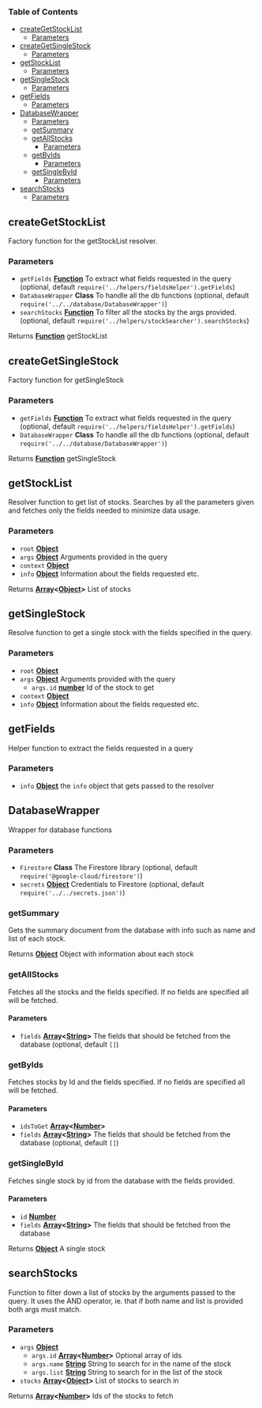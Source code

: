 <!-- Generated by documentation.js. Update this documentation by updating the source code. -->

### Table of Contents

-   [createGetStockList][1]
    -   [Parameters][2]
-   [createGetSingleStock][3]
    -   [Parameters][4]
-   [getStockList][5]
    -   [Parameters][6]
-   [getSingleStock][7]
    -   [Parameters][8]
-   [getFields][9]
    -   [Parameters][10]
-   [DatabaseWrapper][11]
    -   [Parameters][12]
    -   [getSummary][13]
    -   [getAllStocks][14]
        -   [Parameters][15]
    -   [getByIds][16]
        -   [Parameters][17]
    -   [getSingleById][18]
        -   [Parameters][19]
-   [searchStocks][20]
    -   [Parameters][21]

## createGetStockList

Factory function for the getStockList resolver.

### Parameters

-   `getFields` **[Function][22]** To extract what fields requested in the query (optional, default `require('../helpers/fieldsHelper').getFields`)
-   `DatabaseWrapper` **Class** To handle all the db functions (optional, default `require('../../database/DatabaseWrapper')`)
-   `searchStocks` **[Function][22]** To filter all the stocks by the args provided. (optional, default `require('../helpers/stockSearcher').searchStocks`)

Returns **[Function][22]** getStockList

## createGetSingleStock

Factory function for getSingleStock

### Parameters

-   `getFields` **[Function][22]** To extract what fields requested in the query (optional, default `require('../helpers/fieldsHelper').getFields`)
-   `DatabaseWrapper` **Class** To handle all the db functions (optional, default `require('../../database/DatabaseWrapper')`)

Returns **[Function][22]** getSingleStock

## getStockList

Resolver function to get list of stocks.
Searches by all the parameters given and fetches only the fields needed to minimize data usage.

### Parameters

-   `root` **[Object][23]** 
-   `args` **[Object][23]** Arguments provided in the query
-   `context` **[Object][23]** 
-   `info` **[Object][23]** Information about the fields requested etc.

Returns **[Array][24]&lt;[Object][23]>** List of stocks

## getSingleStock

Resolve function to get a single stock with the fields specified in the query.

### Parameters

-   `root` **[Object][23]** 
-   `args` **[Object][23]** Arguments provided with the query
    -   `args.id` **[number][25]** Id of the stock to get
-   `context` **[Object][23]** 
-   `info` **[Object][23]** Information about the fields requested etc.

## getFields

Helper function to extract the fields requested in a query

### Parameters

-   `info` **[Object][23]** the `info` object that gets passed to the resolver

## DatabaseWrapper

Wrapper for database functions

### Parameters

-   `Firestore` **Class** The Firestore library (optional, default `require('@google-cloud/firestore')`)
-   `secrets` **[Object][23]** Credentials to Firestore (optional, default `require('../../secrets.json')`)

### getSummary

Gets the summary document from the database with info such as name and list of each stock.

Returns **[Object][23]** Object with information about each stock

### getAllStocks

Fetches all the stocks and the fields specified. If no fields are specified all will be fetched.

#### Parameters

-   `fields` **[Array][24]&lt;[String][26]>** The fields that should be fetched from the database (optional, default `[]`)

### getByIds

Fetches stocks by Id and the fields specified. If no fields are specified all will be fetched.

#### Parameters

-   `idsToGet` **[Array][24]&lt;[Number][25]>** 
-   `fields` **[Array][24]&lt;[String][26]>** The fields that should be fetched from the database (optional, default `[]`)

### getSingleById

Fetches single stock by id from the database with the fields provided.

#### Parameters

-   `id` **[Number][25]** 
-   `fields` **[Array][24]&lt;[String][26]>** The fields that should be fetched from the database

Returns **[Object][23]** A single stock

## searchStocks

Function to filter down a list of stocks by the arguments passed to the query.
It uses the AND operator, ie. that if both name and list is provided both args must match.

### Parameters

-   `args` **[Object][23]** 
    -   `args.id` **[Array][24]&lt;[Number][25]>** Optional array of ids
    -   `args.name` **[String][26]** String to search for in the name of the stock
    -   `args.list` **[String][26]** String to search for in the list of the stock
-   `stocks` **[Array][24]&lt;[Object][23]>** List of stocks to search in

Returns **[Array][24]&lt;[Number][25]>** Ids of the stocks to fetch

[1]: #creategetstocklist

[2]: #parameters

[3]: #creategetsinglestock

[4]: #parameters-1

[5]: #getstocklist

[6]: #parameters-2

[7]: #getsinglestock

[8]: #parameters-3

[9]: #getfields

[10]: #parameters-4

[11]: #databasewrapper

[12]: #parameters-5

[13]: #getsummary

[14]: #getallstocks

[15]: #parameters-6

[16]: #getbyids

[17]: #parameters-7

[18]: #getsinglebyid

[19]: #parameters-8

[20]: #searchstocks

[21]: #parameters-9

[22]: https://developer.mozilla.org/docs/Web/JavaScript/Reference/Statements/function

[23]: https://developer.mozilla.org/docs/Web/JavaScript/Reference/Global_Objects/Object

[24]: https://developer.mozilla.org/docs/Web/JavaScript/Reference/Global_Objects/Array

[25]: https://developer.mozilla.org/docs/Web/JavaScript/Reference/Global_Objects/Number

[26]: https://developer.mozilla.org/docs/Web/JavaScript/Reference/Global_Objects/String
